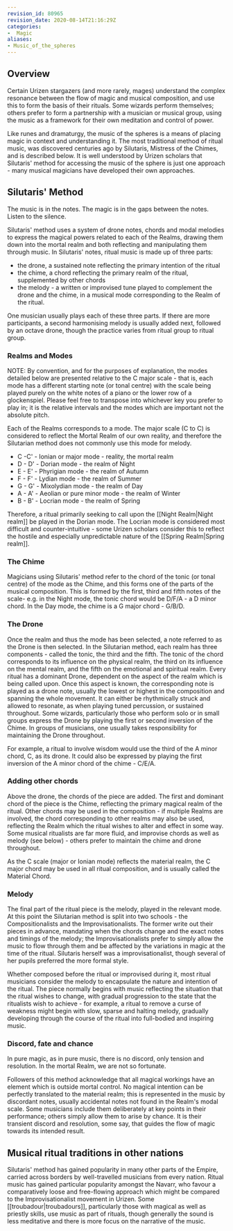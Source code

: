 ```yaml
---
revision_id: 80965
revision_date: 2020-08-14T21:16:29Z
categories:
-  Magic
aliases:
- Music_of_the_spheres
---
```


## Overview
Certain Urizen stargazers (and more rarely, mages) understand the complex resonance between the flow of magic and musical composition, and use this to form the basis of their rituals. Some wizards perform themselves; others prefer to form a partnership with a musician or musical group, using the music as a framework for their own meditation and control of power.

Like runes and dramaturgy, the music of the spheres is a means of placing magic in context and understanding it. The most traditional method of ritual music, was discovered centuries ago by Silutaris, Mistress of the Chimes, and is described below. It is well understood by Urizen scholars that Silutaris' method for accessing the music of the sphere is just one approach - many musical magicians have developed their own approaches.
  
## Silutaris' Method
The music is in the notes. The magic is in the gaps between the notes. Listen to the silence.

Silutaris' method uses a system of drone notes, chords and modal melodies to express the magical powers related to each of the Realms, drawing them down into the mortal realm and both reflecting and manipulating them through music. In Silutaris' notes, ritual music is made up of three parts: 

* the drone, a sustained note reflecting the primary intention of the ritual
* the chime, a chord reflecting the primary realm of the ritual, supplemented by other chords
* the melody - a written or improvised tune played to complement the drone and the chime, in a musical mode corresponding to the Realm of the ritual.
 
One musician usually plays each of these three parts. If there are more participants, a second harmonising melody is usually added next, followed by an octave drone, though the practice varies from ritual group to ritual group. 

### Realms and Modes
NOTE: By convention, and for the purposes of explanation, the modes detailed below are presented relative to the C major scale - that is, each mode has a different starting note (or tonal centre) with the scale being played purely on the white notes of a piano or the lower row of a glockenspiel. Please feel free to transpose into whichever key you prefer to play in; it is the relative intervals and the modes which are important not the absolute pitch.
 
Each of the Realms corresponds to a mode. The major scale (C to C) is considered to reflect the Mortal Realm of our own reality, and therefore the Silutarian method does not commonly use this mode for melody.
 
* C -C' - Ionian or major mode - reality, the mortal realm
* D - D' - Dorian mode - the realm of Night
* E - E' - Phyrigian mode - the realm of Autumn
* F - F' - Lydian mode - the realm of Summer
* G - G' - Mixolydian mode - the realm of Day
* A - A' - Aeolian or pure minor mode - the realm of Winter
* B - B' - Locrian mode - the realm of Spring
 
Therefore, a ritual primarily seeking to call upon the [[Night Realm|Night realm]] be played in the Dorian mode. The Locrian mode is considered most difficult and counter-intuitive - some Urizen scholars consider this to reflect the hostile and especially unpredictable nature of the [[Spring Realm|Spring realm]].

### The Chime
Magicians using Silutaris' method refer to the chord of the tonic (or tonal centre) of the mode as the Chime, and this forms one of the parts of the musical composition. This is formed by the first, third and fifth notes of the scale- e.g. in the Night mode, the tonic chord would be D/F/A - a D minor chord. In the Day mode, the chime is a G major chord - G/B/D.
 
### The Drone
Once the realm and thus the mode has been selected, a note referred to as the Drone is then selected. In the Silutarian method, each realm has three components - called the tonic, the third and the fifth. The tonic of the chord corresponds to its influence on the physical realm, the third on its influence on the mental realm, and the fifth on the emotional and spiritual realm. Every ritual has a dominant Drone, dependent on the aspect of the realm which is being called upon. Once this aspect is known, the corresponding note is played as a drone note, usually the lowest or highest in the composition and spanning the whole movement. It can either be rhythmically struck and allowed to resonate, as when playing tuned percussion, or sustained throughout. Some wizards, particularly those who perform solo or in small groups express the Drone by playing the first or second inversion of the Chime. In groups of musicians, one usually takes responsibility for maintaining the Drone throughout. 

For example, a ritual to involve wisdom would use the third of the A minor chord, C, as its drone. It could also be expressed by playing the first inversion of the A minor chord of the chime - C/E/A.

### Adding other chords
Above the drone, the chords of the piece are added. The first and dominant chord of the piece is the Chime, reflecting the primary magical realm of the ritual. Other chords may be used in the composition - if multiple Realms are involved, the chord corresponding to other realms may also be used, reflecting the Realm which the ritual wishes to alter and effect in some way. Some musical ritualists are far more fluid, and improvise chords as well as melody (see below) - others prefer to maintain the chime and drone throughout. 

As the C scale (major or Ionian mode) reflects the material realm, the C major chord may be used in all ritual composition, and is usually called the Material Chord.

### Melody
The final part of the ritual piece is the melody, played in the relevant mode. At this point the Silutarian method is split into two schools - the Compositionalists and the Improvisationalists. The former write out their pieces in advance, mandating when the chords change and the exact notes and timings of the melody; the Improvisationalists prefer to simply allow the music to flow through them and be affected by the variations in magic at the time of the ritual. Silutaris herself was a improvisationalist, though several of her pupils preferred the more formal style.

Whether composed before the ritual or improvised during it, most ritual musicians consider the melody to encapsulate the nature and intention of the ritual. The piece normally begins with music reflecting the situation that the ritual wishes to change, with gradual progression to the state that the ritualists wish to achieve - for example, a ritual to remove a curse of weakness might begin with slow, sparse and halting melody, gradually developing through the course of the ritual into full-bodied and inspiring music.

### Discord, fate and chance
 
In pure magic, as in pure music, there is no discord, only tension and resolution. In the mortal Realm, we are not so fortunate.
                                                                         
Followers of this method acknowledge that all magical workings have an element which is outside mortal control. No magical intention can be perfectly translated to the material realm; this is represented in the music by discordant notes, usually accidental notes not found in the Realm's modal scale. Some musicians include them deliberately at key points in their performance; others simply allow them to arise by chance. It is their transient discord and resolution, some say, that guides the flow of magic towards its intended result.

## Musical ritual traditions in other nations
Silutaris' method has gained popularity in many other parts of the Empire, carried across borders by well-travelled musicians from every nation. Ritual music has gained particular popularity amongst the Navarr, who favour a comparatively loose and free-flowing approach which might be compared to the Improvisationalist movement in Urizen. Some [[troubadour|troubadours]], particularly those with magical as well as priestly skills, use music as part of rituals, though generally the sound is less meditative and there is more focus on the narrative of the music.


